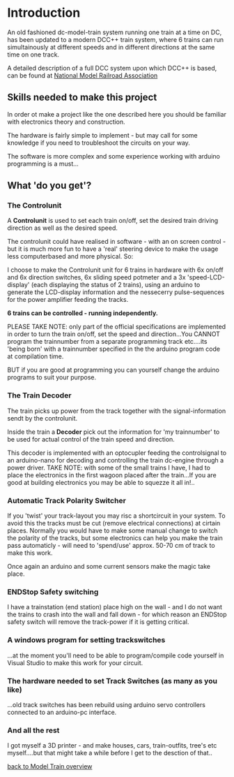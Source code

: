 # Introduction
<!DOCTYPE html>

<head>
    <meta charset="UTF-8" />
    
</head>
<body>
<p>
An old fashioned dc-model-train system running one train at a time on DC, has been updated to a modern DCC++ train system, where 6 trains can run simultainously at different speeds and in different directions at the same time on one track.
</p>     
<p>A detailed description of a full DCC system upon which DCC++ is based, can be found at <a href="https://www.nmra.org/index-nmra-standards-and-recommended-practices">National Model Railroad Association</a></p>

<h2>Skills needed to make this project</h2>
<p>In order ot make a project like the one described here you should be familiar with electronics theory and construction. </p>
</p>The hardware is fairly simple to implement - but may call for some knowledge if you need to troubleshoot the circuits on your way.</p>
<p>The software is more complex and some experience working with arduino programming is a must...</p>

<h2>What 'do you get'?</h2>
<h3>The Controlunit</h3>
<p>A <b>Controlunit</b> is used to set each train on/off, set the desired train driving direction as well as the desired speed.</p>
The controlunit could have realised in software - with an on screen control - but it is much more fun to have a 'real' steering device to make the usage less computerbased and more physical. So: 
<p>I choose to make the Controlunit unit for 6 trains in hardware with 6x on/off and 6x direction switches, 6x sliding speed potmeter and a 3x 'speed-LCD-display' (each displaying the status of 2 trains), using an arduino to generate the LCD-display information and the nessecerry pulse-sequences for the power amplifier feeding the tracks.</p>
<p><b>6 trains can be controlled - running independently.</b></p>
<p>PLEASE TAKE NOTE: only part of the official specifications are implemented in order to turn the train on/off, set the speed and direction...You CANNOT program the trainnumber from a separate programming track etc....its 'being born' with a trainnumber specified in the the arduino program code at compilation time.</p>
<p>BUT if you are good at programming you can yourself change the arduino programs to suit your purpose.</p>

<h3>The Train Decoder</h3>
<p>The train picks up power from the track together with the signal-information sendt by the controlunit.</p>
<p>Inside the train a<b> Decoder</b> pick out the information for 'my trainnumber' to be used for actual control of the train speed and direction.</p>
<p>This decoder is implemented with an optocupler feeding the controlsignal to an arduino-nano for decoding and controlling the train dc-engine through a power driver. TAKE NOTE: with some of the small trains I have, I had to place the electronics in the first wagoon placed after the train...If you are good at building electronics you may be able to squezze it all in!.. </p>

<h3>Automatic Track Polarity Switcher</h3>
<p>If you 'twist' your track-layout you may risc a shortcircuit in your system. To avoid this the tracks must be cut (remove electrical connections) at cirtain places. Normally you would have to make some manual change to switch the polarity of the tracks, but some electronics can help you make the train pass automaticly - will need to 'spend/use' approx. 50-70 cm of track to make this work.</p>
<p>Once again an arduino and some current sensors make the magic take place.</p>

<h3>ENDStop Safety switching</h3>
<p>I have a trainstation (end station) place high on the wall - and I do not want the trains to crash into the wall and fall down - for which reason an ENDStop safety switch will remove the track-power if it is getting critical.</p>

<h3>A windows program for setting trackswitches</h3>
...at the moment you'll need to be able to program/compile code yourself in Visual Studio to make this work for your circuit.

<h3>The hardware needed to set Track Switches (as many as you like)</h3>
...old track switches has been rebuild using arduino servo controllers connected to an arduino-pc interface.

<h3>And all the rest</h3>
<p>I got myself a 3D printer - and make houses, cars, train-outfits, tree's etc myself....but that might take a while before I get to the desction of that..</p>
<p>
</p>
<p><a href="../README.md">back to Model Train overview</a></p>
</body>
</html>